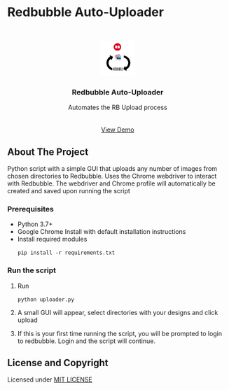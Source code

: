 # Redbubble Auto-Uploader

<!-- PROJECT LOGO -->
<br />
<p align="center">
  <a href="https://github.com/github_username/repo_name">
    <img src="image/logo.png" alt="Logo" width="80" height="80">
  </a>

  <h3 align="center">Redbubble Auto-Uploader</h3>

  <p align="center">
    Automates the RB Upload process
    <br />
    <br />
    <br />
    <a href="https://giphy.com/gifs/7KRENRD6wt6Vdm4iEN">View Demo</a>
    
<!-- ABOUT THE PROJECT -->
## About The Project

Python script with a simple GUI that uploads any number of images from chosen directories to Redbubble.
Uses the Chrome webdriver to interact with Redbubble. 
The webdriver and Chrome profile will automatically be created and saved upon running the script

<!-- GETTING STARTED -->


### Prerequisites

* Python 3.7+
* Google Chrome Install with default installation instructions
* Install required modules
  ```
  pip install -r requirements.txt
  ```

### Run the script

1. Run
   ```
   python uploader.py
   ```
2. A small GUI will appear, select directories with your designs and click upload

3. If this is your first time running the script, you will be prompted to login to redbubble. Login and the script will continue.

## License and Copyright

Licensed under [MIT LICENSE](LICENSE)



